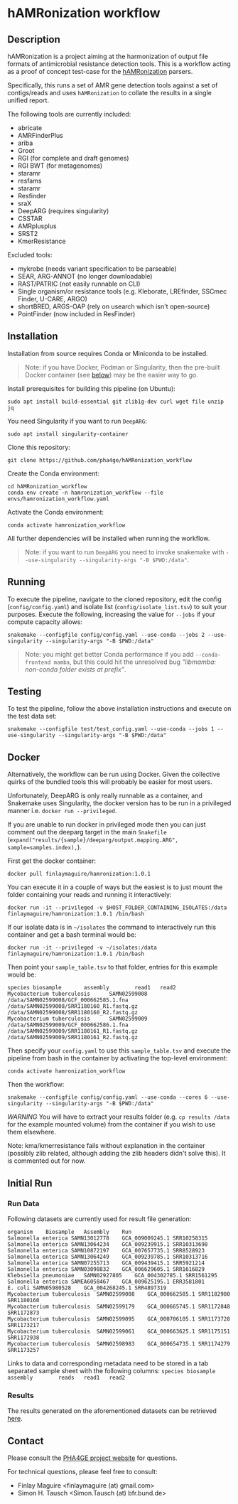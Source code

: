# hAMRonization workflow

## Description

hAMRonization is a project aiming at the harmonization of output file formats of antimicrobial resistance detection tools.
This is a workflow acting as a proof of concept test-case for the [hAMRonization](https://github.com/pha4ge/hAMRonization) parsers.

Specifically, this runs a set of AMR gene detection tools against a set of contigs/reads and uses `hAMRonization` to collate the results in a single unified report.

The following tools are currently included:
* abricate
* AMRFinderPlus
* ariba
* Groot
* RGI (for complete and draft genomes)
* RGI BWT (for metagenomes)
* staramr
* resfams
* staramr
* Resfinder
* sraX
* DeepARG (requires singularity)
* CSSTAR
* AMRplusplus
* SRST2
* KmerResistance

Excluded tools:
* mykrobe (needs variant specification to be parseable)
* SEAR, ARG-ANNOT (no longer downloadable)
* RAST/PATRIC (not easily runnable on CLI)
* Single organism/or resistance tools (e.g. Kleborate, LREfinder, SSCmec Finder, U-CARE, ARGO)
* shortBRED, ARGS-OAP (rely on usearch which isn't open-source)
* PointFinder (now included in ResFinder)

## Installation

Installation from source requires Conda or Miniconda to be installed.

> Note: if you have Docker, Podman or Singularity, then the pre-built Docker container (see [below](#docker)) may be the easier way to go.

Install prerequisites for building this pipeline (on Ubuntu):

    sudo apt install build-essential git zlib1g-dev curl wget file unzip jq

You need Singularity if you want to run `DeepARG`:

    sudo apt install singularity-container

Clone this repository:

    git clone https://github.com/pha4ge/hAMRonization_workflow

Create the Conda environment:

    cd hAMRonization_workflow
    conda env create -n hamronization_workflow --file envs/hamronization_workflow.yaml

Activate the Conda environment:

    conda activate hamronization_workflow

All further dependencies will be installed when running the workflow.

> Note: if you want to run `DeepARG` you need to invoke snakemake with `--use-singularity --singularity-args "-B $PWD:/data"`.

## Running

To execute the pipeline, navigate to the cloned repository, edit the config (`config/config.yaml`) and isolate list (`config/isolate_list.tsv`) to suit your purposes.
Execute the following, increasing the value for `--jobs` if your compute capacity allows:

    snakemake --configfile config/config.yaml --use-conda --jobs 2 --use-singularity --singularity-args "-B $PWD:/data"

> Note: you might get better Conda performance if you add `--conda-frontend mamba`, but this could hit the unresolved bug _"libmamba: non-conda folder exists at prefix"_.

Testing
-------

To test the pipeline, follow the above installation instructions and execute on the test data set:

    snakemake --configfile test/test_config.yaml --use-conda --jobs 1 --use-singularity --singularity-args "-B $PWD:/data"

Docker
------

Alternatively, the workflow can be run using Docker.  Given the collective quirks of the bundled tools this will probably be easier for most users.

Unfortunately, DeepARG is only really runnable as a container, and Snakemake uses Singularity, the docker version has to be run in a privileged manner i.e. `docker run --privileged`.

If you are unable to run docker in privileged mode then you can just comment out the deeparg target in the main `Snakefile` (`expand("results/{sample}/deeparg/output.mapping.ARG", sample=samples.index),`).

First get the docker container:

    docker pull finlaymaguire/hamronization:1.0.1

You can execute it in a couple of ways but the easiest is to just mount the folder containing your reads and running it interactively:

    docker run -it --privileged -v $HOST_FOLDER_CONTAINING_ISOLATES:/data finlaymaguire/hamronization:1.0.1 /bin/bash

If our isolate data is in `~/isolates` the command to interactively run this container and get a bash terminal would be:

    docker run -it --privileged -v ~/isolates:/data finlaymaguire/hamronization:1.0.1 /bin/bash

Then point your `sample_table.tsv` to that folder, entries for this example would be:

```
species biosample       assembly        read1   read2
Mycobacterium tuberculosis      SAMN02599008    /data/SAMN02599008/GCF_000662585.1.fna  /data/SAMN02599008/SRR1180160_R1.fastq.gz       /data/SAMN02599008/SRR1180160_R2.fastq.gz
Mycobacterium tuberculosis      SAMN02599009    /data/SAMN02599009/GCF_000662586.1.fna  /data/SAMN02599009/SRR1180161_R1.fastq.gz       /data/SAMN02599009/SRR1180161_R2.fastq.gz
```

Then specify your `config.yaml` to use this `sample_table.tsv` and execute the pipeline from bash in the container by activating the top-level environment:

    conda activate hamronization_workflow

Then the workflow:

    snakemake --configfile config/config.yaml --use-conda --cores 6 --use-singularity --singularity-args "-B $PWD:/data"

*WARNING* You will have to extract your results folder (e.g. `cp results /data` for the example mounted volume) from the container if you wish to use them elsewhere.

Note: kma/kmerresistance fails without explanation in the container (possibly zlib related, although adding the zlib headers didn't solve this). It is commented out for now.


Initial Run
-----------

### Run Data

Following datasets are currently used for result file generation:
```
organism    Biosample   Assembly    Run
Salmonella enterica SAMN13012778    GCA_009009245.1 SRR10258315
Salmonella enterica SAMN13064234    GCA_009239915.1 SRR10313698
Salmonella enterica SAMN10872197    GCA_007657735.1 SRR8528923
Salmonella enterica SAMN13064249    GCA_009239785.1 SRR10313716
Salmonella enterica SAMN07255713    GCA_009439415.1 SRR5921214
Salmonella enterica SAMN03098832    GCA_006629605.1 SRR1616829
Klebsiella pneumoniae   SAMN02927805    GCA_004302785.1 SRR1561295
Salmonella enterica SAMEA6058467    GCA_009625195.1 ERR3581801
E. coli SAMN05980528    GCA_004268245.1 SRR4897319
Mycobacterium tuberculosis  SAMN02599008    GCA_000662585.1 SRR1182980 SRR1180160
Mycobacterium tuberculosis  SAMN02599179    GCA_000665745.1 SRR1172848 SRR1172873
Mycobacterium tuberculosis  SAMN02599095    GCA_000706105.1 SRR1173728 SRR1173217
Mycobacterium tuberculosis  SAMN02599061    GCA_000663625.1 SRR1175151 SRR1172938
Mycobacterium tuberculosis  SAMN02598983    GCA_000654735.1 SRR1174279 SRR1173257
```
Links to data and corresponding metadata need to be stored in a tab separated sample sheet with the following columns:
`species biosample       assembly        reads   read1   read2`


### Results

The results generated on the aforementioned datasets can be retrieved [here](https://databay.bfrlab.de/d/c937ce66a7f2406e9a0f/).

Contact
-------
Please consult the [PHA4GE project website](https://github.com/pha4ge) for questions.

For technical questions, please feel free to consult:
 * Finlay Maguire <finlaymaguire (at) gmail.com>
 * Simon H. Tausch <Simon.Tausch (at) bfr.bund.de>

